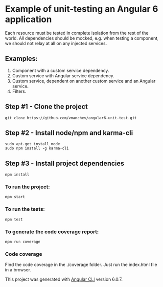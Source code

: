 # Example of unit-testing an Angular 6 application

Each resource must be tested in complete isolation from the rest of the world. 
All dependencies should be mocked, e.g. when testing a component, we should not 
relay at all on any injected services. 

## Examples:
1. Component with a custom service dependency.
2. Custom service with Angular service dependency. 
3. Custom service, dependent on another custom service and an Angular service.
4. Filters.

## Step #1 - Clone the project
```
git clone https://github.com/vmanchev/angular6-unit-test.git
```

## Step #2 - Install node/npm and karma-cli
```
sudo apt-get install node
sudo npm install -g karma-cli
```

## Step #3 - Install project dependencies
```
npm install 
```

### To run the project:
```
npm start
```

### To run the tests:
```
npm test
```

### To generate the code coverage report:
```
npm run coverage
```

### Code coverage
Find the code coverage in the ./coverage folder. Just run the index.html file in a browser.


This project was generated with [Angular CLI](https://github.com/angular/angular-cli) version 6.0.7.